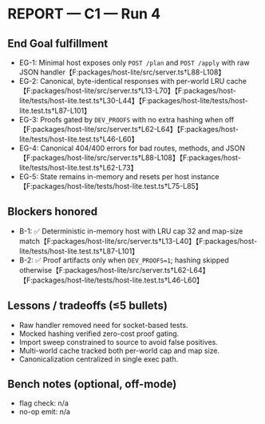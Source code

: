 # REPORT — C1 — Run 4

## End Goal fulfillment
- EG-1: Minimal host exposes only `POST /plan` and `POST /apply` with raw JSON handler【F:packages/host-lite/src/server.ts†L88-L108】
- EG-2: Canonical, byte-identical responses with per-world LRU cache【F:packages/host-lite/src/server.ts†L13-L70】【F:packages/host-lite/tests/host-lite.test.ts†L30-L44】【F:packages/host-lite/tests/host-lite.test.ts†L87-L101】
- EG-3: Proofs gated by `DEV_PROOFS` with no extra hashing when off【F:packages/host-lite/src/server.ts†L62-L64】【F:packages/host-lite/tests/host-lite.test.ts†L46-L60】
- EG-4: Canonical 404/400 errors for bad routes, methods, and JSON【F:packages/host-lite/src/server.ts†L88-L108】【F:packages/host-lite/tests/host-lite.test.ts†L62-L73】
- EG-5: State remains in-memory and resets per host instance【F:packages/host-lite/tests/host-lite.test.ts†L75-L85】

## Blockers honored
- B-1: ✅ Deterministic in-memory host with LRU cap 32 and map-size match【F:packages/host-lite/src/server.ts†L13-L40】【F:packages/host-lite/tests/host-lite.test.ts†L87-L101】
- B-2: ✅ Proof artifacts only when `DEV_PROOFS=1`; hashing skipped otherwise【F:packages/host-lite/src/server.ts†L62-L64】【F:packages/host-lite/tests/host-lite.test.ts†L46-L60】

## Lessons / tradeoffs (≤5 bullets)
- Raw handler removed need for socket-based tests.
- Mocked hashing verified zero-cost proof gating.
- Import sweep constrained to source to avoid false positives.
- Multi-world cache tracked both per-world cap and map size.
- Canonicalization centralized in single exec path.

## Bench notes (optional, off-mode)
- flag check: n/a
- no-op emit: n/a
